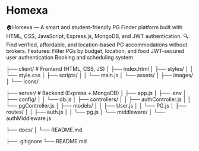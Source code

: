 # Homexa
🏠Homexa — A smart and student-friendly PG Finder platform built with HTML, CSS, JavaScript, Express.js, MongoDB, and JWT authentication.  🔍 Find verified, affordable, and location-based PG accommodations without brokers.   Features:  Filter PGs by budget, location, and food  JWT-secured user authentication  Booking and scheduling system


├── client/                     # Frontend (HTML, CSS, JS)
│   ├── index.html
│   ├── styles/
│   │   └── style.css
│   ├── scripts/
│   │   └── main.js
│   └── assets/
│       ├── images/
│       └── icons/

├── server/                     # Backend (Express + MongoDB)
│   ├── app.js
│   ├── .env
│   ├── config/
│   │   └── db.js
│   ├── controllers/
│   │   ├── authController.js
│   │   └── pgController.js
│   ├── models/
│   │   ├── User.js
│   │   └── PG.js
│   ├── routes/
│   │   ├── auth.js
│   │   └── pg.js
│   └── middleware/
│       └── authMiddleware.js

├── docs/
│   └── README.md

├── .gitignore
└── README.md
